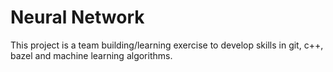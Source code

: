 # Neural Network

This project is a team building/learning exercise to develop skills in git, c++, bazel and machine learning algorithms.
